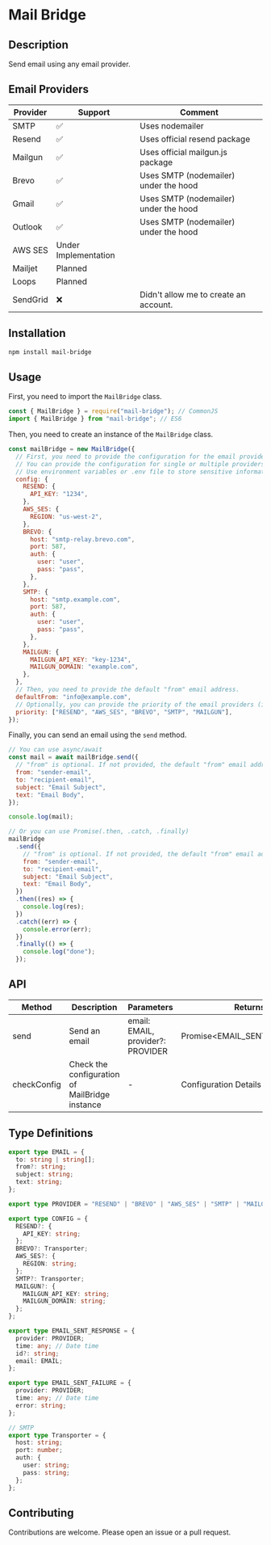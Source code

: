 # Mail Bridge

## Description

Send email using any email provider.

## Email Providers

| Provider | Support              | Comment                               |
| -------- | -------------------- | ------------------------------------- |
| SMTP     | ✅                   | Uses nodemailer                       |
| Resend   | ✅                   | Uses official resend package          |
| Mailgun  | ✅                   | Uses official mailgun.js package      |
| Brevo    | ✅                   | Uses SMTP (nodemailer) under the hood |
| Gmail    | ✅                   | Uses SMTP (nodemailer) under the hood |
| Outlook  | ✅                   | Uses SMTP (nodemailer) under the hood |
| AWS SES  | Under Implementation |                                       |
| Mailjet  | Planned              |                                       |
| Loops    | Planned              |                                       |
| SendGrid | ❌                   | Didn't allow me to create an account. |

## Installation

```bash
npm install mail-bridge
```

## Usage

First, you need to import the `MailBridge` class.

```javascript
const { MailBridge } = require("mail-bridge"); // CommonJS
import { MailBridge } from "mail-bridge"; // ES6
```

Then, you need to create an instance of the `MailBridge` class.

```javascript
const mailBridge = new MailBridge({
  // First, you need to provide the configuration for the email providers.
  // You can provide the configuration for single or multiple providers.
  // Use environment variables or .env file to store sensitive information.
  config: {
    RESEND: {
      API_KEY: "1234",
    },
    AWS_SES: {
      REGION: "us-west-2",
    },
    BREVO: {
      host: "smtp-relay.brevo.com",
      port: 587,
      auth: {
        user: "user",
        pass: "pass",
      },
    },
    SMTP: {
      host: "smtp.example.com",
      port: 587,
      auth: {
        user: "user",
        pass: "pass",
      },
    },
    MAILGUN: {
      MAILGUN_API_KEY: "key-1234",
      MAILGUN_DOMAIN: "example.com",
    },
  },
  // Then, you need to provide the default "from" email address.
  defaultFrom: "info@example.com",
  // Optionally, you can provide the priority of the email providers (if you have configures multiple providers).
  priority: ["RESEND", "AWS_SES", "BREVO", "SMTP", "MAILGUN"],
});
```

Finally, you can send an email using the `send` method.

```javascript
// You can use async/await
const mail = await mailBridge.send({
  // "from" is optional. If not provided, the default "from" email address will be used.
  from: "sender-email",
  to: "recipient-email",
  subject: "Email Subject",
  text: "Email Body",
});

console.log(mail);
```

```javascript
// Or you can use Promise(.then, .catch, .finally)
mailBridge
  .send({
    // "from" is optional. If not provided, the default "from" email address will be used.
    from: "sender-email",
    to: "recipient-email",
    subject: "Email Subject",
    text: "Email Body",
  })
  .then((res) => {
    console.log(res);
  })
  .catch((err) => {
    console.error(err);
  })
  .finally(() => {
    console.log("done");
  });
```

## API

| Method      | Description                                    | Parameters                        | Returns                      |
| ----------- | ---------------------------------------------- | --------------------------------- | ---------------------------- |
| send        | Send an email                                  | email: EMAIL, provider?: PROVIDER | Promise<EMAIL_SENT_RESPONSE> |
| checkConfig | Check the configuration of MailBridge instance | -                                 | Configuration Details        |

## Type Definitions

```typescript
export type EMAIL = {
  to: string | string[];
  from?: string;
  subject: string;
  text: string;
};

export type PROVIDER = "RESEND" | "BREVO" | "AWS_SES" | "SMTP" | "MAILGUN";

export type CONFIG = {
  RESEND?: {
    API_KEY: string;
  };
  BREVO?: Transporter;
  AWS_SES?: {
    REGION: string;
  };
  SMTP?: Transporter;
  MAILGUN?: {
    MAILGUN_API_KEY: string;
    MAILGUN_DOMAIN: string;
  };
};

export type EMAIL_SENT_RESPONSE = {
  provider: PROVIDER;
  time: any; // Date time
  id?: string;
  email: EMAIL;
};

export type EMAIL_SENT_FAILURE = {
  provider: PROVIDER;
  time: any; // Date time
  error: string;
};

// SMTP
export type Transporter = {
  host: string;
  port: number;
  auth: {
    user: string;
    pass: string;
  };
};
```

## Contributing

Contributions are welcome. Please open an issue or a pull request.
